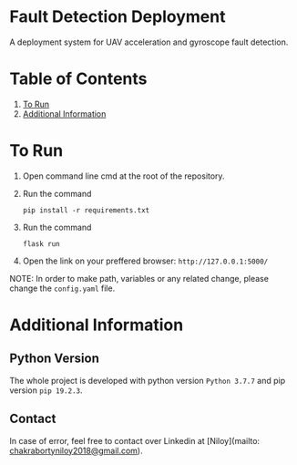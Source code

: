 # Fault Detection Deployment
A deployment system for UAV acceleration and gyroscope fault detection.


# Table of Contents
1. [ To Run](#Using)
2. [ Additional Information ](#info)

<a name="using"></a>
# To Run
    

1.  Open command line cmd at the root of the repository.

2.  Run the command   

    `pip install -r requirements.txt` 

3. Run the command 

    `flask run`

4. Open the link on your preffered browser: `http://127.0.0.1:5000/`

NOTE:  In order to make path, variables or any related change, please change the `config.yaml` file. 



<a name="Version"></a>

<a name="info"></a>
# Additional Information
## Python Version
The whole project is developed with python version `Python 3.7.7` and pip version `pip 19.2.3`.
## Contact
In case of error, feel free to contact over Linkedin at [Niloy](mailto: chakrabortyniloy2018@gmail.com).

